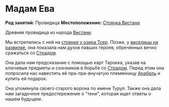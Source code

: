 # Мадам Ева

**Род занятий:** Провидица
**Местоположение:** [Стоянка Вистани](../../locations/vistani-camp.md)

Древняя провидица из народа [Вистани](../../factions/vistani.md). 

Мы встретились с ней на [стоянке у озера Тсер](../../locations/vistani-camp.md). Позже, у [виселицы на развилке](../../locations/gallows.md), она показала нам духов павших героев, обречённых вечно сражаться со [Страдом](../strahd-von-zarovich.md).

Она дала нам предсказание с помощью карт Тарокка, указав на ключевые предметы и союзников в борьбе со [Страдом](../strahd-von-zarovich.md). Перед этим она попросила нас навестить её пра-пра-внучатую племянницу [Арабель](arabelle.md) и купить ей подарок.

Она упомянула своего старого ворона по имени Турул. Также она дала нам загадочное предостережение о "тени", которая ищет ответы о нашем будущем.
